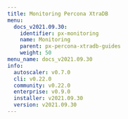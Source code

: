 ```yaml
---
title: Monitoring Percona XtraDB
menu:
  docs_v2021.09.30:
    identifier: px-monitoring
    name: Monitoring
    parent: px-percona-xtradb-guides
    weight: 50
menu_name: docs_v2021.09.30
info:
  autoscaler: v0.7.0
  cli: v0.22.0
  community: v0.22.0
  enterprise: v0.9.0
  installer: v2021.09.30
  version: v2021.09.30
---
```


